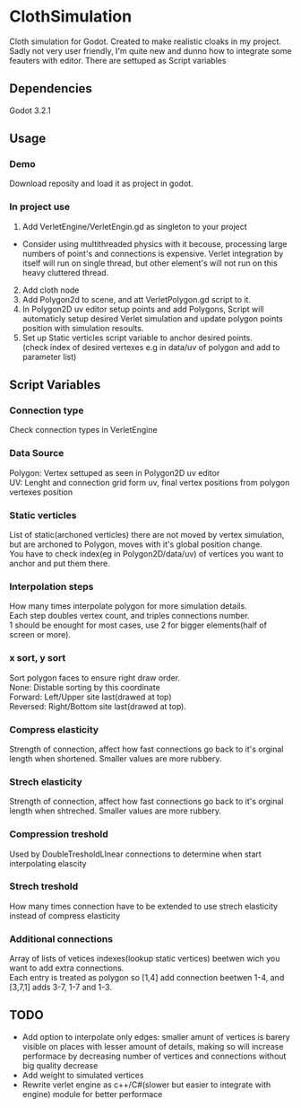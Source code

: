 # ClothSimulation

Cloth simulation for Godot. Created to make realistic cloaks in my project.
Sadly not very user friendly, I'm quite new and dunno how to integrate some feauters with editor. There are settuped as Script variables

## Dependencies

Godot 3.2.1

## Usage

### Demo
Download reposity and load it as project in godot.
### In project use
1. Add VerletEngine/VerletEngin.gd as singleton to your project
  * Consider using multithreaded physics with it becouse, processing large numbers of point's and connections is expensive. 
    Verlet integration by itself will run on single thread, but other element's will not run on this heavy cluttered thread.

2. Add cloth node
  1. Add Polygon2d to scene, and att VerletPolygon.gd script to it.
  2. In Polygon2D uv editor setup points and add Polygons, Script will automaticly setup desired Verlet simulation and update polygon points position with simulation resoults.
  3. Set up Static verticles script variable to anchor desired points.  
  (check index of desired vertexes e.g in data/uv of polygon and add to parameter list)

## Script Variables

### Connection type
Check connection types in VerletEngine
### Data Source
Polygon: Vertex settuped as seen in Polygon2D uv editor  
UV: Lenght and connection grid form uv, final vertex positions from polygon vertexes position
### Static verticles
List of static(archoned verticles) there are not moved by vertex simulation, but are archoned to Polygon, moves with it's global position change.  
You have to check index(eg in Polygon2D/data/uv) of vertices you want to anchor and put them there.
### Interpolation steps
How many times interpolate polygon for more simulation details.  
Each step doubles vertex count, and triples connections number.  
1 should be enought for most cases, use 2 for bigger elements(half of screen or more).
### x sort, y sort
Sort polygon faces to ensure right draw order.  
None: Distable sorting by this coordinate  
Forward: Left/Upper site last(drawed at top)  
Reversed: Right/Bottom site last(drawed at top).
### Compress elasticity
Strength of connection, affect how fast connections go back to it's orginal length when shortened. Smaller values are more rubbery.
### Strech elasticity
Strength of connection, affect how fast connections go back to it's orginal length when shtreched. Smaller values are more rubbery.
### Compression treshold
Used by DoubleTresholdLInear connections to determine when start interpolating elascity
### Strech treshold
How many times connection have to be extended to use strech elasticity instead of compress elasticity
### Additional connections
Array of lists of vetices indexes(lookup static vertices) beetwen wich you want to add extra connections.  
Each entry is treated as polygon so [1,4] add connection beetwen 1-4, and [3,7,1] adds 3-7, 1-7 and 1-3.

## TODO
* Add option to interpolate only edges: smaller amunt of vertices is barery visible on places with lesser amount of details, making so will increase performace by decreasing number of vertices and connections without big quality decrease 
* Add weight to simulated vertices  
* Rewrite verlet engine as c++/C#(slower but easier to integrate with engine) module for better performace